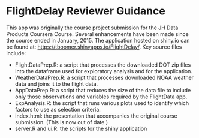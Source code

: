 # FlightDelay Reviewer Guidance
This app was originally the course project submission for the JH Data Products Coursera Course. Several enhancements have been made since the course ended in January, 2015. The application hosted on shiny.io can be found at: https://tboomer.shinyapps.io/FlightDelay/. Key source files include:

- FlightDataPrep.R: a script that processes the downloaded DOT zip files into the dataframe used for exploratory analysis and for the application.
- WeatherDataPrep.R: a script that processes downloaded NOAA weather data and joins it to the flight data.
- AppDataPrep.R: a script that reduces the size of the data file to include only those observations and variables required by the FlightData app.
- ExpAnalysis.R: the script that runs various plots used to identify which factors to use as selection criteria.
- index.html: the presentation that accompanies the original course submission. (This is now out of date.)
- server.R and ui.R: the scripts for the shiny application
